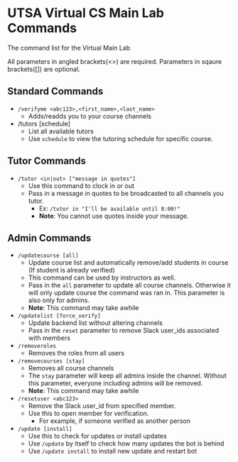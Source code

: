 # UTSA Virtual CS Main Lab Commands

The command list for the Virtual Main Lab

All parameters in angled brackets(<>) are required. Parameters in sqaure brackets([]) are optional.

## Standard Commands

- `/verifyme <abc123>,<first_name>,<last_name>`
	- Adds/readds you to your course channels
- /tutors [schedule]
	- List all available tutors
	- Use `schedule` to view the tutoring schedule for specific course.

## Tutor Commands
- `/tutor <in|out> ["message in quotes"]`
	- Use this command to clock in or out
	- Pass in a message in quotes to be broadcasted to all channels you tutor.
		- Ex: `/tutor in "I'll be available until 8:00!"`
		- **Note**: You cannot use quotes inside your message.

## Admin Commands
- `/updatecourse [all]`
	- Update course list and automatically remove/add students in course (If student is already verified)
	- This command can be used by instructors as well.
	- Pass in the `all` parameter to update all course channels. Otherwise it will only update course the command was ran in. This parameter is also only for admins. 
	- **Note**: This command may take awhile
- `/updatelist [force_verify]`
	- Update backend list without altering channels
	- Pass in the `reset` parameter to remove Slack user_ids associated with members
- `/removeroles`
	- Removes the roles from all users
- `/removecourses [stay]`
	- Removes all course channels
	- The `stay` parameter will keep all admins inside the channel. Without this parameter, everyone including admins will be removed.
	- **Note**: This command may take awhile
- `/resetuser <abc123>`
	- Remove the Slack user_id from specified member.
	- Use this to open member for verification.
		- For example, if someone verified as another person
- `/update [install]`
	- Use this to check for updates or install updates
	- Use `/update` by itself to check how many updates the bot is behind
	- Use `/update install` to install new update and restart bot
